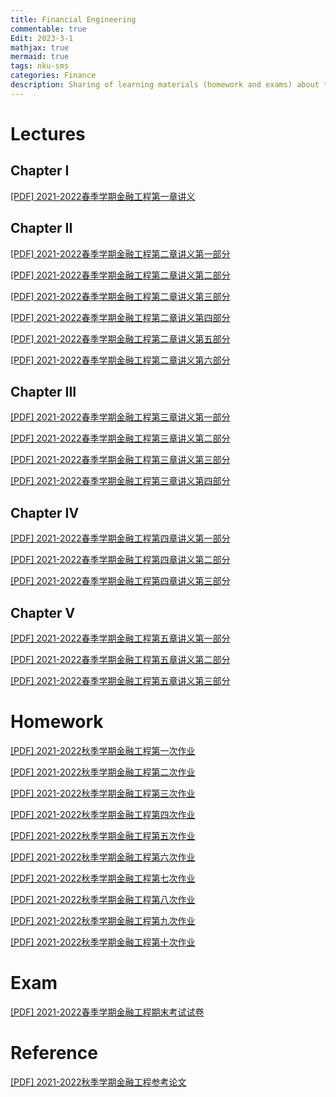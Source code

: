 ```yaml
---
title: Financial Engineering
commentable: true
Edit: 2023-3-1
mathjax: true
mermaid: true
tags: nku-sms 
categories: Finance
description: Sharing of learning materials (homework and exams) about **Financial Engineering** course given by [Pr.Li](https://math.nankai.edu.cn/2016/1113/c5626a51489/page.htm) sms, Nankai University, in 2022 Spring semester.
---
```


# Lectures

## Chapter I

<p><a href="https://ssskz.github.io/materials/金融工程/第一章引言.pdf" target="_blank">[PDF] 2021-2022春季学期金融工程第一章讲义 </a></p>

## Chapter II

<p><a href="https://ssskz.github.io/materials/金融工程/第二章远期与期货（第一部分）.pdf" target="_blank">[PDF] 2021-2022春季学期金融工程第二章讲义第一部分 </a></p>

<p><a href="https://ssskz.github.io/materials/金融工程/第二章远期与期货（第二部分）.pdf" target="_blank">[PDF] 2021-2022春季学期金融工程第二章讲义第二部分 </a></p>

<p><a href="https://ssskz.github.io/materials/金融工程/第二章远期与期货（第三部分）.pdf" target="_blank">[PDF] 2021-2022春季学期金融工程第二章讲义第三部分 </a></p>

<p><a href="https://ssskz.github.io/materials/金融工程/第二章远期与期货（第四部分）.pdf" target="_blank">[PDF] 2021-2022春季学期金融工程第二章讲义第四部分 </a></p>

<p><a href="https://ssskz.github.io/materials/金融工程/第二章远期与期货（第五部分）.pdf" target="_blank">[PDF] 2021-2022春季学期金融工程第二章讲义第五部分 </a></p>

<p><a href="https://ssskz.github.io/materials/金融工程/第二章远期与期货（第六部分）.pdf" target="_blank">[PDF] 2021-2022春季学期金融工程第二章讲义第六部分 </a></p>


## Chapter III

<p><a href="https://ssskz.github.io/materials/金融工程/第三章互换(第一节).pdf" target="_blank">[PDF] 2021-2022春季学期金融工程第三章讲义第一部分 </a></p>

<p><a href="https://ssskz.github.io/materials/金融工程/第三章互换(第二节).pdf" target="_blank">[PDF] 2021-2022春季学期金融工程第三章讲义第二部分 </a></p>

<p><a href="https://ssskz.github.io/materials/金融工程/第三章互换(第三节).pdf" target="_blank">[PDF] 2021-2022春季学期金融工程第三章讲义第三部分 </a></p>

<p><a href="https://ssskz.github.io/materials/金融工程/第三章互换(第四节).pdf" target="_blank">[PDF] 2021-2022春季学期金融工程第三章讲义第四部分 </a></p>

## Chapter IV

<p><a href="https://ssskz.github.io/materials/金融工程/第四章期权(第一节).pdf" target="_blank">[PDF] 2021-2022春季学期金融工程第四章讲义第一部分 </a></p>

<p><a href="https://ssskz.github.io/materials/金融工程/第四章期权(第二节).pdf" target="_blank">[PDF] 2021-2022春季学期金融工程第四章讲义第二部分 </a></p>

<p><a href="https://ssskz.github.io/materials/金融工程/第四章期权(第三节).pdf" target="_blank">[PDF] 2021-2022春季学期金融工程第四章讲义第三部分 </a></p>


## Chapter V

<p><a href="https://ssskz.github.io/materials/金融工程/第五章期权定价(第一节).pdf" target="_blank">[PDF] 2021-2022春季学期金融工程第五章讲义第一部分 </a></p>

<p><a href="https://ssskz.github.io/materials/金融工程/第五章期权定价(第二节).pdf" target="_blank">[PDF] 2021-2022春季学期金融工程第五章讲义第二部分 </a></p>

<p><a href="https://ssskz.github.io/materials/金融工程/第五章期权定价(第三节).pdf" target="_blank">[PDF] 2021-2022春季学期金融工程第五章讲义第三部分 </a></p>

# Homework

<p><a href="https://ssskz.github.io/materials/金融工程/Homework1.pdf" target="_blank">[PDF] 2021-2022秋季学期金融工程第一次作业 </a></p>

<p><a href="https://ssskz.github.io/materials/金融工程/Homework2.pdf" target="_blank">[PDF] 2021-2022秋季学期金融工程第二次作业 </a></p>

<p><a href="https://ssskz.github.io/materials/金融工程/Homework3.pdf" target="_blank">[PDF] 2021-2022秋季学期金融工程第三次作业 </a></p>

<p><a href="https://ssskz.github.io/materials/金融工程/Homework4.pdf" target="_blank">[PDF] 2021-2022秋季学期金融工程第四次作业 </a></p>

<p><a href="https://ssskz.github.io/materials/金融工程/Homework5.pdf" target="_blank">[PDF] 2021-2022秋季学期金融工程第五次作业 </a></p>

<p><a href="https://ssskz.github.io/materials/金融工程/Homework6.pdf" target="_blank">[PDF] 2021-2022秋季学期金融工程第六次作业 </a></p>

<p><a href="https://ssskz.github.io/materials/金融工程/Homework7.pdf" target="_blank">[PDF] 2021-2022秋季学期金融工程第七次作业 </a></p>

<p><a href="https://ssskz.github.io/materials/金融工程/Homework8.pdf" target="_blank">[PDF] 2021-2022秋季学期金融工程第八次作业 </a></p>

<p><a href="https://ssskz.github.io/materials/金融工程/Homework9.pdf" target="_blank">[PDF] 2021-2022秋季学期金融工程第九次作业 </a></p>

<p><a href="https://ssskz.github.io/materials/金融工程/Homework10.pdf" target="_blank">[PDF] 2021-2022秋季学期金融工程第十次作业 </a></p>

# Exam

<p><a href="https://ssskz.github.io/materials/金融工程/2022金融工程学试题(A).pdf" target="_blank">[PDF] 2021-2022春季学期金融工程期末考试试卷</a></p>

# Reference

<p><a href="https://ssskz.github.io/materials/金融工程/cox1981.pdf" target="_blank">[PDF] 2021-2022秋季学期金融工程参考论文</a></p>
